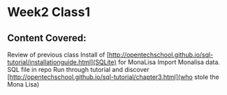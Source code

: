 # Week2 Class1 #

## Content Covered: ##

Review of previous class
Install of [http://opentechschool.github.io/sql-tutorial/installationguide.html](SQLite) for MonaLisa
Import Monalisa data. SQL file in repo
Run through tutorial and discover [http://opentechschool.github.io/sql-tutorial/chapter3.html](who stole the Mona Lisa)
